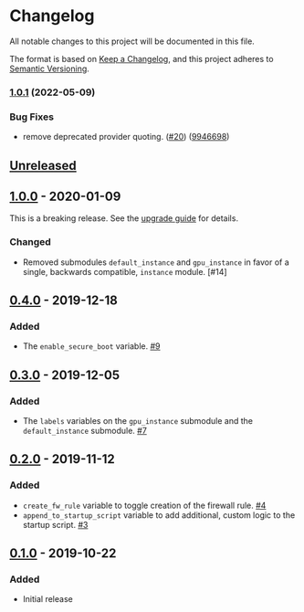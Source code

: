 # Changelog

All notable changes to this project will be documented in this file.

The format is based on
[Keep a Changelog](https://keepachangelog.com/en/1.0.0/),
and this project adheres to
[Semantic Versioning](https://semver.org/spec/v2.0.0.html).

### [1.0.1](https://github.com/terraform-google-modules/terraform-google-datalab/compare/v1.0.0...v1.0.1) (2022-05-09)


### Bug Fixes

* remove deprecated provider quoting. ([#20](https://github.com/terraform-google-modules/terraform-google-datalab/issues/20)) ([9946698](https://github.com/terraform-google-modules/terraform-google-datalab/commit/9946698ded2b386cfc1e605f8040d0fdd69e946b))

## [Unreleased]

## [1.0.0] - 2020-01-09

This is a breaking release. See the [upgrade guide](./docs/upgrading_to_v1.0.md) for details.

### Changed

- Removed submodules `default_instance` and `gpu_instance` in favor of a single, backwards compatible, `instance` module. [#14]

## [0.4.0] - 2019-12-18

### Added

- The `enable_secure_boot` variable. [#9]

## [0.3.0] - 2019-12-05

### Added

- The `labels` variables on the `gpu_instance` submodule and the `default_instance` submodule. [#7]

## [0.2.0] - 2019-11-12

### Added

- `create_fw_rule` variable to toggle creation of the firewall rule. [#4]
- `append_to_startup_script` variable to add additional, custom logic to the startup script. [#3]

## [0.1.0] - 2019-10-22

### Added

- Initial release

[Unreleased]: https://github.com/terraform-google-modules/terraform-google-datalab/compare/v1.0.0...HEAD
[1.0.0]: https://github.com/terraform-google-modules/terraform-google-datalab/compare/v0.4.0...v1.0.0
[0.4.0]: https://github.com/terraform-google-modules/terraform-google-datalab/compare/v0.3.0...v0.4.0
[0.3.0]: https://github.com/terraform-google-modules/terraform-google-datalab/compare/v0.2.0...v0.3.0
[0.2.0]: https://github.com/terraform-google-modules/terraform-google-datalab/compare/v0.1.0...v0.2.0
[0.1.0]: https://github.com/terraform-google-modules/terraform-google-datalab/releases/tag/v0.1.0

[#9]: https://github.com/terraform-google-modules/terraform-google-datalab/issues/9
[#7]: https://github.com/terraform-google-modules/terraform-google-datalab/issues/7
[#4]: https://github.com/terraform-google-modules/terraform-google-datalab/issues/4
[#3]: https://github.com/terraform-google-modules/terraform-google-datalab/issues/3
